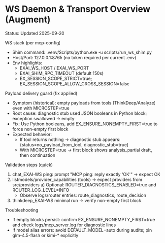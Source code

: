 # WS Daemon & Transport Overview (Augment)

Status: Updated 2025-09-20

WS stack (per mcp-config)
- Shim command: .venv/Scripts/python.exe -u scripts/run_ws_shim.py
- Host/Port: 127.0.0.1:8765 (no token required per current .env)
- Env highlights:
  - EXAI_WS_HOST / EXAI_WS_PORT
  - EXAI_SHIM_RPC_TIMEOUT (default 150s)
  - EX_SESSION_SCOPE_STRICT=true; EX_SESSION_SCOPE_ALLOW_CROSS_SESSION=false

Payload delivery guard (fix applied)
- Symptom (historical): empty payloads from tools (ThinkDeep/Analyze) even with MICROSTEP=true
- Root cause: diagnostic stub used JSON booleans in Python block; exception swallowed → empty
- Fix: Use Python booleans, add EX_ENSURE_NONEMPTY_FIRST=true to force non-empty first block
- Expected behavior:
  - If tool returns nothing → diagnostic stub appears: {status=no_payload_from_tool, diagnostic_stub=true}
  - With MICROSTEP=true → first block shows analysis_partial draft, then continuation

Validation steps (quick)
1) chat_EXAI-WS ping: prompt "MCP ping: reply exactly 'OK'" → expect OK
2) listmodels/provider_capabilities (tools) → expect providers from src/providers
a) Optional: ROUTER_DIAGNOSTICS_ENABLED=true and ROUTER_LOG_LEVEL=INFO
   - Observe logs/router entries: route_diagnostics, route_decision
3) thinkdeep_EXAI-WS minimal run → verify non-empty first block

Troubleshooting
- If empty blocks persist: confirm EX_ENSURE_NONEMPTY_FIRST=true and check logs/mcp_server.log for diagnostic lines
- If model alias errors: avoid DEFAULT_MODEL=auto during audits; pin glm-4.5-flash or kimi-* explicitly

